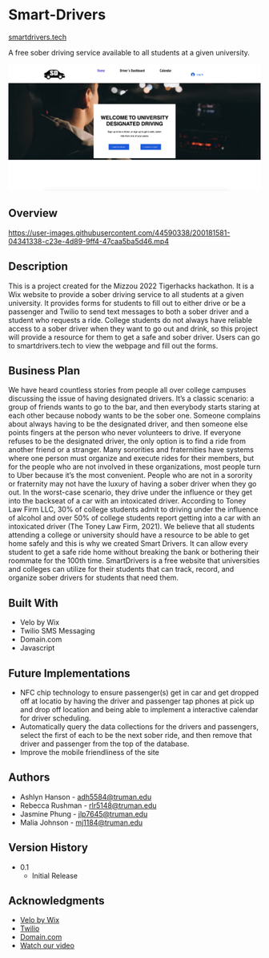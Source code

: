 # Smart-Drivers
[smartdrivers.tech](smartdrivers.tech)

A free sober driving service available to all students at a given university.

<img width="1489" alt="face_rec" src="https://github.com/AshlynHanson/Smart-Drivers/blob/e917b17bbe4a3bca4d99433ac32f823088c9364f/images/homePage.png">

## Overview

https://user-images.githubusercontent.com/44590338/200181581-04341338-c23e-4d89-9ff4-47caa5ba5d46.mp4



## Description

This is a project created for the Mizzou 2022 Tigerhacks hackathon. It is a Wix website to provide a sober driving service to all students at a given university. It provides forms for students to fill out to either drive or be a passenger and Twilio to send text messages to both a sober driver and a student who requests a ride.
College students do not always have reliable access to a sober driver when they want to go out and drink, so this project will provide a resource for them to get a safe and sober driver.
Users can go to smartdrivers.tech to view the webpage and fill out the forms.

## Business Plan

We have heard countless stories from people all over college campuses discussing the issue of having designated drivers. It’s a classic scenario: a group of friends wants to go to the bar, and then everybody starts staring at each other because nobody wants to be the sober one. Someone complains about always having to be the designated driver, and then someone else points fingers at the person who never volunteers to drive. If everyone refuses to be the designated driver, the only option is to find a ride from another friend or a stranger. Many sororities and fraternities have systems where one person must organize and execute rides for their members, but for the people who are not involved in these organizations, most people turn to Uber because it’s the most convenient. People who are not in a sorority or fraternity may not have the luxury of having a sober driver when they go out. In the worst-case scenario, they drive under the influence or they get into the backseat of a car with an intoxicated driver. According to Toney Law Firm LLC, 30% of college students admit to driving under the influence of alcohol and over 50% of college students report getting into a car with an intoxicated driver (The Toney Law Firm, 2021). We believe that all students attending a college or university should have a resource to be able to get home safely and this is why we created Smart Drivers. It can allow every student to get a safe ride home without breaking the bank or bothering their roommate for the 100th time. SmartDrivers is a free website that universities and colleges can utilize for their students that can track, record, and organize sober drivers for students that need them.

## Built With

* Velo by Wix
* Twilio SMS Messaging
* Domain.com
* Javascript

## Future Implementations

* NFC chip technology to ensure passenger(s) get in car and get dropped off at locatio by having the driver and passenger tap phones at pick up and drop off location and being able to implement a interactive calendar for driver scheduling. 
* Automatically query the data collections for the drivers and passengers, select the first of each to be the next sober ride, and then remove that driver and passenger from the top of the database.
* Improve the mobile friendliness of the site
    
## Authors
* Ashlyn Hanson - adh5584@truman.edu
* Rebecca Rushman - rlr5148@truman.edu
* Jasmine Phung - jlp7645@truman.edu
* Malia Johnson - mj1184@truman.edu

## Version History

* 0.1
    * Initial Release

## Acknowledgments

* [Velo by Wix](https://www.wix.com/velo)
* [Twilio](https://www.twilio.com/)
* [Domain.com](https://www.domain.com/)
* [Watch our video](https://www.youtube.com/watch?v=AjVMWQ7360U)

